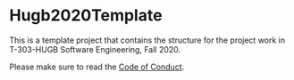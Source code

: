 # Hugb2020Template

This is a template project that contains the structure for the project work in T-303-HUGB Software Engineering, Fall 2020.

Please make sure to read the [Code of Conduct](https://gitlab.com/grischal/hugb2020template/-/blob/master/code-of-conduct.md).
